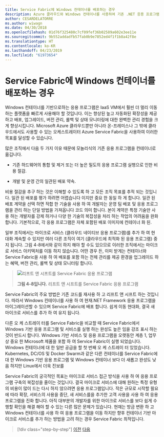 ```yaml
---
title: Service Fabric에 Windows 컨테이너를 배포하는 경우
description: Azure 클라우드와 Windows 컨테이너를 사용하여 기존 .NET 응용 프로그램 최신화 | Service Fabric에 Windows 컨테이너를 배포하는 경우
author: CESARDELATORRE
ms.author: wiwagn
ms.date: 04/30/2018
ms.openlocfilehash: 01d76f325480c7cf09fef36b02589a602e3ee11e
ms.sourcegitcommit: 9b552addadfb57fab0b9e7852ed4f1f1b8a42f8e
ms.translationtype: HT
ms.contentlocale: ko-KR
ms.lasthandoff: 04/23/2019
ms.locfileid: "61973654"
---
```

# <a name="when-to-deploy-windows-containers-to-service-fabric"></a>Service Fabric에 Windows 컨테이너를 배포하는 경우

Windows 컨테이너를 기반으로하는 응용 프로그램은 IaaS VM에서 훨씬 더 멀리 이동하는 플랫폼을 빠르게 사용해야 할 것입니다. 이는 향상된 높고 자동화된 확장성을 제공하고 배포, 업그레이드, 버전 관리, 롤백 및 상태 모니터링에 대한 완벽한 관리 경험을 크게 향상시킵니다. Microsoft Azure 클라우드뿐만 아니라 온-프레미스나 그 밖에 클라우드에서도 사용할 수 있는 오케스트레이터 Azure Service Fabric을 사용하여 이러한 목표를 달성할 수 있습니다.

많은 조직에서 다음 두 가지 이유 때문에 모놀리식의 기존 응용 프로그램을 컨테이너로 옮깁니다.

- 기존 하드웨어의 통합 및 제거 또는 더 높은 밀도의 응용 프로그램 실행으로 인한 비용 절감.

- 개발 및 운영 간의 일관된 배포 약속.

비용 절감을 추구 하는 것은 이해할 수 있도록 하 고 모든 조직 목표를 추적 되는 것입니다. 일관 된 배포를 평가 하려면 어렵습니다 이지만 중요 한 동일 하 게 합니다. 일관 된 배포 계약을 선택 하면 적합 한 기술을 사용 하 여 개발자는 운영 팀 배포 및 응용 프로그램을 관리 하는 단일 방법을 가져옵니다 코드 의미 합니다. 본이 계약은 특정 기술만 사용 하는 개발자를 강제 하거나 다양 한 기술의 복잡성을 처리 하는 작업의 어려움을 완화 합니다. 기본적으로, 각 응용 프로그램은 자체 포함된 배포 이미지에 컨테이너 화 된.

일부 조직에서는 마이크로 서비스 (클라우드 네이티브 응용 프로그램)를 추가 하 여 현대화 계속할 수 있지만 여러 다른 조직이 여기 (클라우드에 최적화 된 응용 프로그램) 중지 됩니다. 그림 4-8에서와 같이 하지 해야 할 수도 있으므로 이러한 조직에서는 마이크로 서비스 아키텍처를 이동 하지 않습니다. 어떤 경우 든, 이미 받게는 컨테이너와 Service Fabric을 사용 하 여 배포를 포함 하는 전체 관리를 제공 환경을 업그레이드 하는 혜택, 버전 관리, 롤백 및 상태 모니터링 합니다.

> ![리프트 앤 시프트를 Service Fabric 응용 프로그램](./media/image8.png)
>
> **그림 4-8입니다.** 리프트 앤 시프트를 Service Fabric 응용 프로그램

Service Fabric의 주요 방법은 기존 코드를 재사용 하 고 리프트 앤 시프트 하는 것입니다. 따라서 Windows 컨테이너를 사용 하 여 현재.NET Framework 응용 프로그램을 마이그레이션할 수 있으며 Service Fabric에 배포 합니다. 쉽게 이동 현대화, 결국 새 마이크로 서비스를 추가 하 여 유지 됩니다.

다른 오 케 스트레이 터를 Service Fabric을 비교할 때 Service Fabric에서 Windows 기반 응용 프로그램 및 서비스를 실행 하는 완성도 높은 임을 강조 표시 하는 것이 반드시 합니다. Windows 기반 서비스 및 응용 프로그램을 오랫동안 계층 1, 업무상 중요 한 Microsoft 제품을 포함 하 여 Service Fabric이 실행 되었습니다. Windows 컨테이너에 대 한 일반 공급을 할 첫 번째 오 케 스트레이 터 있었습니다. Kubernetes, DC/OS 및 Docker Swarm과 같은 다른 컨테이너를 Service Fabric에 대 한 Windows 기반 응용 프로그램 및 Windows 컨테이너 보다 더 새롭고 완성도 낮음 하지만 Linux에서 더욱 진보를

Service Fabric의 궁극적인 목표는 마이크로 서비스 접근 방식을 사용 하 여 응용 프로그램 구축의 복잡성을 줄이는 것입니다. 결국 마이크로 서비스에 대해 원하는 특정 유형의 비용이 많이 드는 다시 하지 않으려면 응용 프로그램입니다. 작은 규모로 시작할 필요에 따라 확장, 서비스의 사용을 중단, 새 서비스를을 추가한 고객 사용을 사용 하 여 응용 프로그램을 진화 합니다. 아직 대부분의 개발자를 위한 마이크로 서비스를 보다 쉽게 수행할 확인을 해결 해야 할 수 있는 다른 많은 문제가 있습니다. 현재는 방금 변환 하 고 Windows 컨테이너를 사용 하 여 응용 프로그램을 이동 하지만 향후 컨테이너 기반 마이크로 서비스를 추가 하는 방법을 고려 하는 경우 Service Fabric 최적입니다.

>[!div class="step-by-step"]
>[이전](when-to-deploy-windows-containers-to-azure-vms-iaas-cloud.md)
>[다음](when-to-deploy-windows-containers-to-azure-container-service-kubernetes.md)